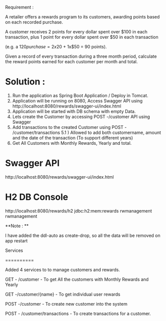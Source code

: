 

Requirement : 

A retailer offers a rewards program to its customers, awarding points based on each recorded purchase.

A customer receives 2 points for every dollar spent over $100 in each transaction, plus 1 point for every dollar spent over $50 in each transaction

(e.g. a $120 purchase = 2x$20 + 1x$50 = 90 points).

Given a record of every transaction during a three month period, calculate the reward points earned for each customer per month and total.



Solution :
============
  1. Run the application as Spring Boot Application / Deploy in Tomcat.
  2. Application will be running on 8080, Access Swagger API using http://localhost:8080/rewards/swagger-ui/index.html
  3. Application will be started with DB schema with empty Data.
  4. Lets create the Customer by accessing POST -/customer API using Swagger
  5. Add transactions to the created Customer using POST - /customer/transactions
     5.1 ) Allowed to add both customername, amount and the date of the transaction (To support different years)
  6. Get All Customers with Monthly Rewards, Yearly  and total.   


Swagger API
============

  http://localhost:8080/rewards/swagger-ui/index.html
  
H2 DB Console 
==============

http://localhost:8080/rewards/h2
	jdbc:h2:mem:rewards
	rwmanagement
	rwmanagement
	
**Note : **

I have added the ddl-auto as create-drop, so all the data will be removed on app restart

Services 

==========

Added 4 services to to manage customers and rewards.

GET - /customer - To get All the customers with Monthly Rewards and Yearly

GET -/customer/{name} - To get individual user rewards

POST -/customer - To create new customer into the system

POST - /customer/transactions - To create transactions for a customer.
